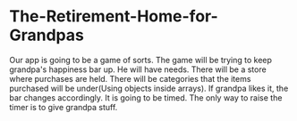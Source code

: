 # The-Retirement-Home-for-Grandpas

Our app is going to be a game of sorts. The game will be trying to keep grandpa's happiness bar up. He will have needs. There will be a store where purchases are held. There will be categories that the items purchased will be under(Using objects inside arrays). If grandpa likes it, the bar changes accordingly. It is going to be timed. The only way to raise the timer is to give grandpa stuff.
